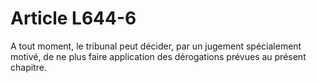 # Article L644-6

A tout moment, le tribunal peut décider, par un jugement spécialement motivé, de ne plus faire application des dérogations prévues au présent chapitre.
